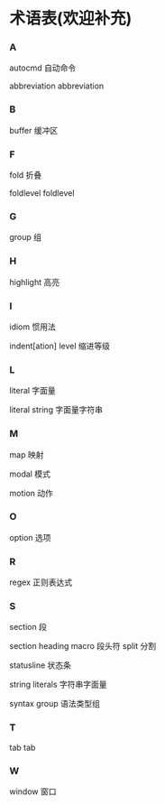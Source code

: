 术语表(欢迎补充)
=====

### A

autocmd     自动命令

abbreviation abbreviation
### B

buffer      缓冲区

### F

fold        折叠

foldlevel   foldlevel

### G

group       组

### H

highlight   高亮

### I

idiom       惯用法

indent[ation] level 缩进等级

### L

literal     字面量

literal string 字面量字符串

### M

map         映射

modal       模式

motion      动作

### O

option      选项

### R

regex       正则表达式

### S

section     段

section heading macro 段头符
split       分割

statusline  状态条

string literals 字符串字面量

syntax group 语法类型组

### T

tab         tab

### W

window      窗口
